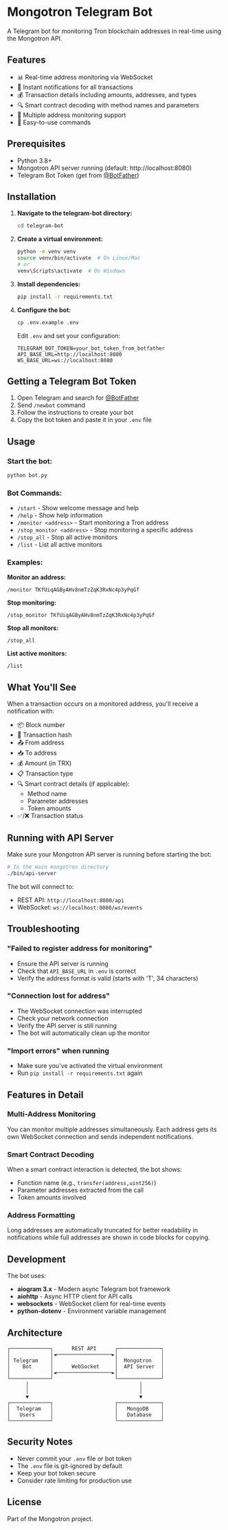 # Mongotron Telegram Bot

A Telegram bot for monitoring Tron blockchain addresses in real-time using the Mongotron API.

## Features

- 📊 Real-time address monitoring via WebSocket
- 🔔 Instant notifications for all transactions
- 💰 Transaction details including amounts, addresses, and types
- 🔍 Smart contract decoding with method names and parameters
- 📱 Multiple address monitoring support
- 🎯 Easy-to-use commands

## Prerequisites

- Python 3.8+
- Mongotron API server running (default: http://localhost:8080)
- Telegram Bot Token (get from [@BotFather](https://t.me/botfather))

## Installation

1. **Navigate to the telegram-bot directory:**
   ```bash
   cd telegram-bot
   ```

2. **Create a virtual environment:**
   ```bash
   python -m venv venv
   source venv/bin/activate  # On Linux/Mac
   # or
   venv\Scripts\activate  # On Windows
   ```

3. **Install dependencies:**
   ```bash
   pip install -r requirements.txt
   ```

4. **Configure the bot:**
   ```bash
   cp .env.example .env
   ```
   
   Edit `.env` and set your configuration:
   ```env
   TELEGRAM_BOT_TOKEN=your_bot_token_from_botfather
   API_BASE_URL=http://localhost:8080
   WS_BASE_URL=ws://localhost:8080
   ```

## Getting a Telegram Bot Token

1. Open Telegram and search for [@BotFather](https://t.me/botfather)
2. Send `/newbot` command
3. Follow the instructions to create your bot
4. Copy the bot token and paste it in your `.env` file

## Usage

### Start the bot:
```bash
python bot.py
```

### Bot Commands:

- `/start` - Show welcome message and help
- `/help` - Show help information
- `/monitor <address>` - Start monitoring a Tron address
- `/stop_monitor <address>` - Stop monitoring a specific address
- `/stop_all` - Stop all active monitors
- `/list` - List all active monitors

### Examples:

**Monitor an address:**
```
/monitor TKfUiqAGByAHv8nmTzZqK3RxNc4p3yPqGf
```

**Stop monitoring:**
```
/stop_monitor TKfUiqAGByAHv8nmTzZqK3RxNc4p3yPqGf
```

**Stop all monitors:**
```
/stop_all
```

**List active monitors:**
```
/list
```

## What You'll See

When a transaction occurs on a monitored address, you'll receive a notification with:

- 📦 Block number
- 🔗 Transaction hash
- 📤 From address
- 📥 To address
- 💰 Amount (in TRX)
- 📋 Transaction type
- 🔍 Smart contract details (if applicable):
  - Method name
  - Parameter addresses
  - Token amounts
- ✅/❌ Transaction status

## Running with API Server

Make sure your Mongotron API server is running before starting the bot:

```bash
# In the main mongotron directory
./bin/api-server
```

The bot will connect to:
- REST API: `http://localhost:8080/api`
- WebSocket: `ws://localhost:8080/ws/events`

## Troubleshooting

### "Failed to register address for monitoring"
- Ensure the API server is running
- Check that `API_BASE_URL` in `.env` is correct
- Verify the address format is valid (starts with 'T', 34 characters)

### "Connection lost for address"
- The WebSocket connection was interrupted
- Check your network connection
- Verify the API server is still running
- The bot will automatically clean up the monitor

### "Import errors" when running
- Make sure you've activated the virtual environment
- Run `pip install -r requirements.txt` again

## Features in Detail

### Multi-Address Monitoring
You can monitor multiple addresses simultaneously. Each address gets its own WebSocket connection and sends independent notifications.

### Smart Contract Decoding
When a smart contract interaction is detected, the bot shows:
- Function name (e.g., `transfer(address,uint256)`)
- Parameter addresses extracted from the call
- Token amounts involved

### Address Formatting
Long addresses are automatically truncated for better readability in notifications while full addresses are shown in code blocks for copying.

## Development

The bot uses:
- **aiogram 3.x** - Modern async Telegram bot framework
- **aiohttp** - Async HTTP client for API calls
- **websockets** - WebSocket client for real-time events
- **python-dotenv** - Environment variable management

## Architecture

```
┌─────────────┐      REST API      ┌──────────────┐
│             │◄──────────────────►│              │
│ Telegram    │                    │  Mongotron   │
│    Bot      │      WebSocket     │  API Server  │
│             │◄──────────────────►│              │
└─────────────┘                    └──────────────┘
      │                                    │
      │                                    │
      ▼                                    ▼
┌─────────────┐                    ┌──────────────┐
│  Telegram   │                    │   MongoDB    │
│   Users     │                    │   Database   │
└─────────────┘                    └──────────────┘
```

## Security Notes

- Never commit your `.env` file or bot token
- The `.env` file is git-ignored by default
- Keep your bot token secure
- Consider rate limiting for production use

## License

Part of the Mongotron project.
